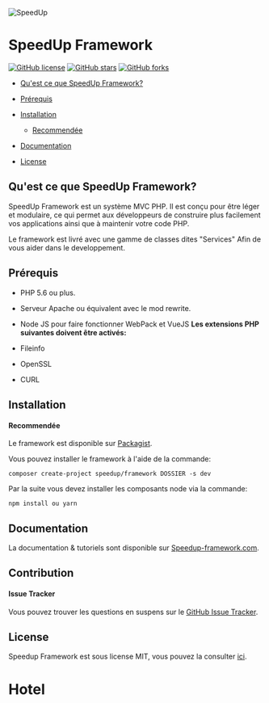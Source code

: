 ![SpeedUp](http://image.noelshack.com/fichiers/2016/43/1477310963-sparkbleu.png)

# SpeedUp Framework

[![GitHub license](https://img.shields.io/badge/license-MIT-blue.svg)](https://github.com/SpeedUpFramework/SpeedUpFramework/blob/master/LICENSE.txt)
[![GitHub stars](https://img.shields.io/github/stars/SpeedUpFramework/SpeedUpFramework.svg)](https://github.com/SpeedUpFramework/SpeedUpFramework/stargazers)
[![GitHub forks](https://img.shields.io/github/forks/SpeedUpFramework/SpeedUpFramework.svg)](https://github.com/SpeedUpFramework/SpeedUpFramework/network)

- [Qu'est ce que SpeedUp Framework?](#Qu'est-ce-que-SpeedUp-Framework)
- [Prérequis](#Prérequis)
- [Installation](#installation)
    - [Recommendée](#Recommendee)
- [Documentation](#documentation)

- [License](#license)

## Qu'est ce que SpeedUp Framework?

SpeedUp Framework est un système MVC PHP. Il est conçu pour être léger et modulaire, ce qui permet aux développeurs de construire plus facilement vos applications ainsi que à maintenir votre code PHP.

Le framework est livré avec une gamme de classes dites "Services" Afin de vous aider dans le developpement.

## Prérequis


- PHP 5.6 ou plus.
- Serveur Apache ou équivalent avec le mod rewrite.
- Node JS pour faire fonctionner WebPack et VueJS
**Les extensions PHP suivantes doivent être activés:**

- Fileinfo
- OpenSSL
- CURL

## Installation

#### Recommendée
Le framework est disponible sur [Packagist](https://packagist.org/packages/speedup/framework).


Vous pouvez installer le framework à l'aide de la commande:

```
composer create-project speedup/framework DOSSIER -s dev
```
Par la suite vous devez installer les composants node via la commande:

```
npm install ou yarn
```
## Documentation

La documentation & tutoriels sont disponible sur [Speedup-framework.com]().


## Contribution

#### Issue Tracker

Vous pouvez trouver les questions en suspens sur le [GitHub Issue Tracker](https://github.com//SpeedUpFramework/SpeedUpFramework/issues).

## License

Speedup Framework est sous license MIT, vous pouvez la consulter [ici](https://github.com/SpeedUpFramework/SpeedUpFramework/blob/master/LICENSE.md).
# Hotel
